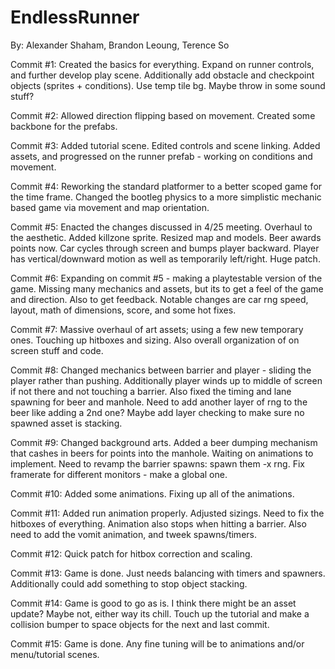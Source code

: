 # EndlessRunner
By: Alexander Shaham, Brandon Leoung, Terence So

Commit #1:
    Created the basics for everything. Expand on runner controls,
    and further develop play scene. Additionally add obstacle and
    checkpoint objects (sprites + conditions). Use temp tile bg.
    Maybe throw in some sound stuff?

Commit #2:
    Allowed direction flipping based on movement. Created some
    backbone for the prefabs.

Commit #3:
    Added tutorial scene. Edited controls and scene linking.
    Added assets, and progressed on the runner prefab -
    working on conditions and movement.

Commit #4:
    Reworking the standard platformer to a better scoped game
    for the time frame. Changed the bootleg physics to a more
    simplistic mechanic based game via movement and map
    orientation.

Commit #5:
    Enacted the changes discussed in 4/25 meeting. Overhaul to
    the aesthetic. Added killzone sprite. Resized map and models.
    Beer awards points now. Car cycles through screen and bumps
    player backward. Player has vertical/downward motion as well
    as temporarily left/right. Huge patch.

Commit #6:
    Expanding on commit #5 - making a playtestable version of the
    game. Missing many mechanics and assets, but its to get a feel
    of the game and direction. Also to get feedback. Notable changes
    are car rng speed, layout, math of dimensions, score, and some
    hot fixes.

Commit #7:
    Massive overhaul of art assets; using a few new temporary ones.
    Touching up hitboxes and sizing. Also overall organization of
    on screen stuff and code.

Commit #8:
    Changed mechanics between barrier and player - sliding the player
    rather than pushing. Additionally player winds up to middle of
    screen if not there and not touching a barrier. Also fixed the
    timing and lane spawning for beer and manhole. Need to add
    another layer of rng to the beer like adding a 2nd one? Maybe
    add layer checking to make sure no spawned asset is stacking.

Commit #9:
    Changed background arts. Added a beer dumping mechanism that
    cashes in beers for points into the manhole. Waiting on
    animations to implement. Need to revamp the barrier spawns:
    spawn them -x rng. Fix framerate for different monitors -
    make a global one.

Commit #10:
    Added some animations. Fixing up all of the animations.

Commit #11:
    Added run animation properly. Adjusted sizings. Need to fix
    the hitboxes of everything. Animation also stops when hitting
    a barrier. Also need to add the vomit animation, and tweek
    spawns/timers.

Commit #12:
    Quick patch for hitbox correction and scaling.

Commit #13:
    Game is done. Just needs balancing with timers and spawners.
    Additionally could add something to stop object stacking.

Commit #14:
    Game is good to go as is. I think there might be an asset
    update? Maybe not, either way its chill. Touch up the
    tutorial and make a collision bumper to space objects for
    the next and last commit.

Commit #15:
    Game is done. Any fine tuning will be to animations and/or
    menu/tutorial scenes.